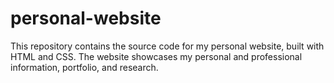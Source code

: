 # personal-website

This repository contains the source code for my personal website, built with HTML and CSS. The website showcases my personal and professional information, portfolio, and research.
 
